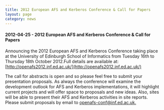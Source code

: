 ```yaml
---
title: 2012 European AFS and Kerberos Conference & Call for Papers
layout: page
category: news
---
```


#### 2012-04-25 - 2012 European AFS and Kerberos Conference & Call for Papers

Announcing the 2012 European AFS and Kerberos Conference taking place at
the University of Edinburgh School of Informatics from Tuesday 16th to
Thursday 18th October 2012.Full details are available at:
[http://openafs2012.inf.ed.ac.uk/](http://openafs2012.inf.ed.ac.uk/)

The call for abstracts is open and so please feel free to submit your
presentation proposals. As always the conference will examine the
development outlook for AFS and Kerberos implementations, it will
highlight current projects and will offer space to proposals and new
ideas. Also, sites will be able to present their AFS and Kerberos
activities in site reports. Please submit proposals by email to
[openafs-conf@inf.ed.ac.uk.](mailto:openafs-conf@inf.ed.ac.uk.)

